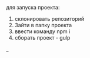для запуска проекта: 

1) склонировать репозиторий
2) Зайти в папку проекта 
3) ввести команду npm i
4) сборать проект - gulp

_